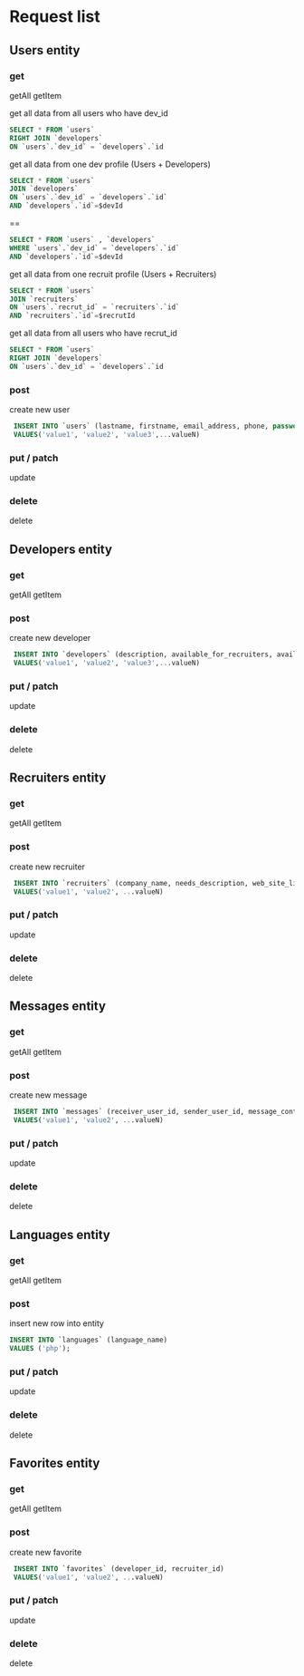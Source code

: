 # Request list

## Users entity

### get
getAll
getItem

get all data from all users who have dev_id
```sql
SELECT * FROM `users` 
RIGHT JOIN `developers` 
ON `users`.`dev_id` = `developers`.`id
```

get all data from one dev profile (Users + Developers)
```sql
SELECT * FROM `users` 
JOIN `developers` 
ON `users`.`dev_id` = `developers`.`id`
AND `developers`.`id`=$devId
```
==
```sql
SELECT * FROM `users` , `developers`
WHERE `users`.`dev_id` = `developers`.`id` 
AND `developers`.`id`=$devId
```

get all data from one recruit profile (Users + Recruiters)
```sql
SELECT * FROM `users` 
JOIN `recruiters` 
ON `users`.`recrut_id` = `recruiters`.`id`
AND `recruiters`.`id`=$recrutId
```

get all data from all users who have recrut_id
```sql
SELECT * FROM `users` 
RIGHT JOIN `developers` 
ON `users`.`dev_id` = `developers`.`id
```

### post
create new user
```sql
 INSERT INTO `users` (lastname, firstname, email_address, phone, password, dev_id, recrut_id, subscribe_to_push_notif, profile_picture)
 VALUES('value1', 'value2', 'value3',...valueN)
```




### put / patch
update

### delete
delete



## Developers entity

### get
getAll
getItem

### post
create new developer 
```sql
 INSERT INTO `developers` (description, available_for_recruiters, available_for_developers, minimum_salary_requested,maximum_salary_requested, age, years_of_experience, github_link, portfolio_link, other_link)
 VALUES('value1', 'value2', 'value3',...valueN)
```

### put / patch
update

### delete
delete



## Recruiters entity

### get
getAll
getItem

### post
create new recruiter 
```sql
 INSERT INTO `recruiters` (company_name, needs_description, web_site_link)
 VALUES('value1', 'value2', ...valueN)
 ```

### put / patch
update

### delete
delete



## Messages entity

### get
getAll
getItem

### post
create new message 
```sql
 INSERT INTO `messages` (receiver_user_id, sender_user_id, message_content, signature)
 VALUES('value1', 'value2', ...valueN)
 ```

### put / patch
update

### delete
delete



## Languages entity

### get
getAll
getItem

### post
insert new row into entity
```sql
INSERT INTO `languages` (language_name)  
VALUES ('php');
```

### put / patch
update

### delete
delete



## Favorites entity

### get
getAll
getItem

### post
create new favorite 
```sql
 INSERT INTO `favorites` (developer_id, recruiter_id)
 VALUES('value1', 'value2', ...valueN)
 ```

### put / patch
update

### delete
delete
